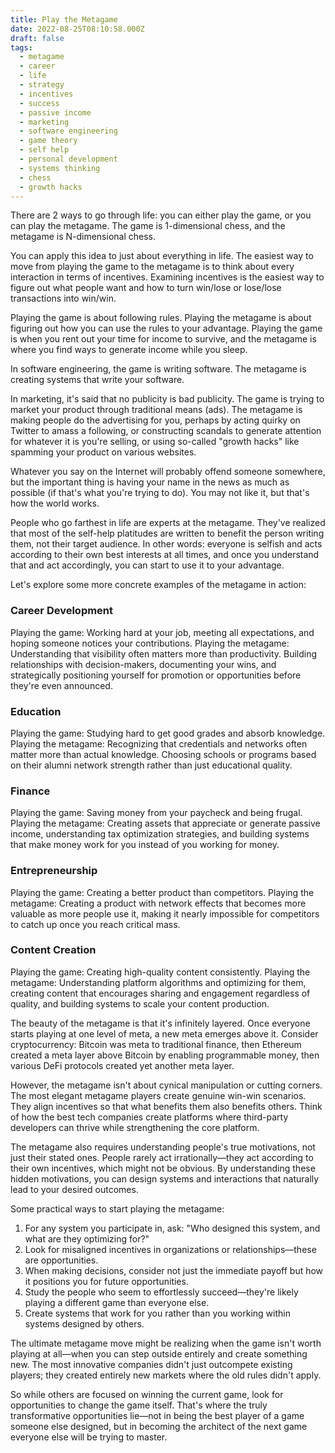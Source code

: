 ```yaml
---
title: Play the Metagame
date: 2022-08-25T08:10:58.000Z
draft: false
tags:
  - metagame
  - career
  - life
  - strategy
  - incentives
  - success
  - passive income
  - marketing
  - software engineering
  - game theory
  - self help
  - personal development
  - systems thinking
  - chess
  - growth hacks
---
```


There are 2 ways to go through life: you can either play the game, or you can
play the metagame. The game is 1-dimensional chess, and the metagame is
N-dimensional chess.

You can apply this idea to just about everything in life. The easiest way to
move from playing the game to the metagame is to think about every interaction
in terms of incentives. Examining incentives is the easiest way to figure out
what people want and how to turn win/lose or lose/lose transactions into
win/win.

Playing the game is about following rules. Playing the metagame is about
figuring out how you can use the rules to your advantage. Playing the game is
when you rent out your time for income to survive, and the metagame is where you
find ways to generate income while you sleep.

In software engineering, the game is writing software. The metagame is creating
systems that write your software.

In marketing, it's said that no publicity is bad publicity. The game is trying
to market your product through traditional means (ads). The metagame is making
people do the advertising for you, perhaps by acting quirky on Twitter to amass
a following, or constructing scandals to generate attention for whatever it is
you're selling, or using so-called "growth hacks" like spamming your product on
various websites.

Whatever you say on the Internet will probably offend someone somewhere, but the
important thing is having your name in the news as much as possible (if that's
what you're trying to do). You may not like it, but that's how the world works.

People who go farthest in life are experts at the metagame. They've realized
that most of the self-help platitudes are written to benefit the person writing
them, not their target audience. In other words: everyone is selfish and acts
according to their own best interests at all times, and once you understand that
and act accordingly, you can start to use it to your advantage.

Let's explore some more concrete examples of the metagame in action:

### Career Development

Playing the game: Working hard at your job, meeting all expectations, and hoping someone notices your contributions.
Playing the metagame: Understanding that visibility often matters more than productivity. Building relationships with decision-makers, documenting your wins, and strategically positioning yourself for promotion or opportunities before they're even announced.

### Education

Playing the game: Studying hard to get good grades and absorb knowledge.
Playing the metagame: Recognizing that credentials and networks often matter more than actual knowledge. Choosing schools or programs based on their alumni network strength rather than just educational quality.

### Finance

Playing the game: Saving money from your paycheck and being frugal.
Playing the metagame: Creating assets that appreciate or generate passive income, understanding tax optimization strategies, and building systems that make money work for you instead of you working for money.

### Entrepreneurship

Playing the game: Creating a better product than competitors.
Playing the metagame: Creating a product with network effects that becomes more valuable as more people use it, making it nearly impossible for competitors to catch up once you reach critical mass.

### Content Creation

Playing the game: Creating high-quality content consistently.
Playing the metagame: Understanding platform algorithms and optimizing for them, creating content that encourages sharing and engagement regardless of quality, and building systems to scale your content production.

The beauty of the metagame is that it's infinitely layered. Once everyone starts playing at one level of meta, a new meta emerges above it. Consider cryptocurrency: Bitcoin was meta to traditional finance, then Ethereum created a meta layer above Bitcoin by enabling programmable money, then various DeFi protocols created yet another meta layer.

However, the metagame isn't about cynical manipulation or cutting corners. The most elegant metagame players create genuine win-win scenarios. They align incentives so that what benefits them also benefits others. Think of how the best tech companies create platforms where third-party developers can thrive while strengthening the core platform.

The metagame also requires understanding people's true motivations, not just their stated ones. People rarely act irrationally—they act according to their own incentives, which might not be obvious. By understanding these hidden motivations, you can design systems and interactions that naturally lead to your desired outcomes.

Some practical ways to start playing the metagame:

1. For any system you participate in, ask: "Who designed this system, and what are they optimizing for?"
2. Look for misaligned incentives in organizations or relationships—these are opportunities.
3. When making decisions, consider not just the immediate payoff but how it positions you for future opportunities.
4. Study the people who seem to effortlessly succeed—they're likely playing a different game than everyone else.
5. Create systems that work for you rather than you working within systems designed by others.

The ultimate metagame move might be realizing when the game isn't worth playing at all—when you can step outside entirely and create something new. The most innovative companies didn't just outcompete existing players; they created entirely new markets where the old rules didn't apply.

So while others are focused on winning the current game, look for opportunities to change the game itself. That's where the truly transformative opportunities lie—not in being the best player of a game someone else designed, but in becoming the architect of the next game everyone else will be trying to master.
